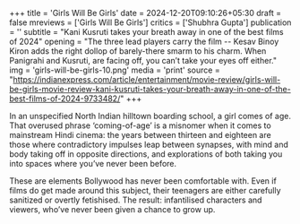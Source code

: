 +++
title = 'Girls Will Be Girls'
date = 2024-12-20T09:10:26+05:30
draft = false
mreviews = ['Girls Will Be Girls']
critics = ['Shubhra Gupta']
publication = ''
subtitle = "Kani Kusruti takes your breath away in one of the best films of 2024"
opening = "The three lead players carry the film -- Kesav Binoy Kiron adds the right dollop of barely-there smarm to his charm. When Panigrahi and Kusruti, are facing off, you can’t take your eyes off either."
img = 'girls-will-be-girls-10.png'
media = 'print'
source = "https://indianexpress.com/article/entertainment/movie-review/girls-will-be-girls-movie-review-kani-kusruti-takes-your-breath-away-in-one-of-the-best-films-of-2024-9733482/"
+++

In an unspecified North Indian hilltown boarding school, a girl comes of age. That overused phrase ‘coming-of-age’ is a misnomer when it comes to mainstream Hindi cinema: the years between thirteen and eighteen are those where contradictory impulses leap between synapses, with mind and body taking off in opposite directions, and explorations of both taking you into spaces where you’ve never been before.

These are elements Bollywood has never been comfortable with. Even if films do get made around this subject, their teenagers are either carefully sanitized or overtly fetishised. The result: infantilised characters and viewers, who’ve never been given a chance to grow up.
